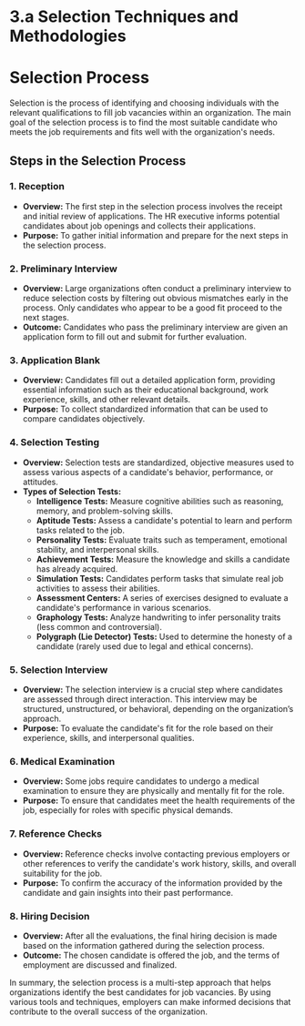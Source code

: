 # 3.a Selection Techniques and Methodologies
# Selection Process

Selection is the process of identifying and choosing individuals with the relevant qualifications to fill job vacancies within an organization. The main goal of the selection process is to find the most suitable candidate who meets the job requirements and fits well with the organization's needs.

## Steps in the Selection Process

### 1. Reception

- **Overview:** The first step in the selection process involves the receipt and initial review of applications. The HR executive informs potential candidates about job openings and collects their applications.
- **Purpose:** To gather initial information and prepare for the next steps in the selection process.

### 2. Preliminary Interview

- **Overview:** Large organizations often conduct a preliminary interview to reduce selection costs by filtering out obvious mismatches early in the process. Only candidates who appear to be a good fit proceed to the next stages.
- **Outcome:** Candidates who pass the preliminary interview are given an application form to fill out and submit for further evaluation.

### 3. Application Blank

- **Overview:** Candidates fill out a detailed application form, providing essential information such as their educational background, work experience, skills, and other relevant details.
- **Purpose:** To collect standardized information that can be used to compare candidates objectively.

### 4. Selection Testing

- **Overview:** Selection tests are standardized, objective measures used to assess various aspects of a candidate's behavior, performance, or attitudes.
- **Types of Selection Tests:**
  - **Intelligence Tests:** Measure cognitive abilities such as reasoning, memory, and problem-solving skills.
  - **Aptitude Tests:** Assess a candidate's potential to learn and perform tasks related to the job.
  - **Personality Tests:** Evaluate traits such as temperament, emotional stability, and interpersonal skills.
  - **Achievement Tests:** Measure the knowledge and skills a candidate has already acquired.
  - **Simulation Tests:** Candidates perform tasks that simulate real job activities to assess their abilities.
  - **Assessment Centers:** A series of exercises designed to evaluate a candidate's performance in various scenarios.
  - **Graphology Tests:** Analyze handwriting to infer personality traits (less common and controversial).
  - **Polygraph (Lie Detector) Tests:** Used to determine the honesty of a candidate (rarely used due to legal and ethical concerns).

### 5. Selection Interview

- **Overview:** The selection interview is a crucial step where candidates are assessed through direct interaction. This interview may be structured, unstructured, or behavioral, depending on the organization’s approach.
- **Purpose:** To evaluate the candidate's fit for the role based on their experience, skills, and interpersonal qualities.

### 6. Medical Examination

- **Overview:** Some jobs require candidates to undergo a medical examination to ensure they are physically and mentally fit for the role.
- **Purpose:** To ensure that candidates meet the health requirements of the job, especially for roles with specific physical demands.

### 7. Reference Checks

- **Overview:** Reference checks involve contacting previous employers or other references to verify the candidate's work history, skills, and overall suitability for the job.
- **Purpose:** To confirm the accuracy of the information provided by the candidate and gain insights into their past performance.

### 8. Hiring Decision

- **Overview:** After all the evaluations, the final hiring decision is made based on the information gathered during the selection process.
- **Outcome:** The chosen candidate is offered the job, and the terms of employment are discussed and finalized.

In summary, the selection process is a multi-step approach that helps organizations identify the best candidates for job vacancies. By using various tools and techniques, employers can make informed decisions that contribute to the overall success of the organization.



